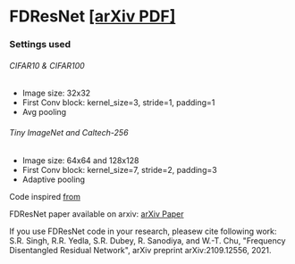 # FDResNet [[arXiv PDF]](https://arxiv.org/pdf/2109.12556.pdf)

### Settings used

###### CIFAR10 & CIFAR100

- Image size: 32x32
- First Conv block: kernel_size=3, stride=1, padding=1
- Avg pooling

###### Tiny ImageNet and Caltech-256

- Image size: 64x64 and 128x128
- First Conv block: kernel_size=7, stride=2, padding=3
- Adaptive pooling

Code inspired [from](https://github.com/kuangliu/pytorch-cifar)

FDResNet paper available on arxiv: [arXiv Paper](https://arxiv.org/pdf/2109.12556.pdf)

If you use FDResNet code in your research, pleasew cite following work:
S.R. Singh, R.R. Yedla, S.R. Dubey, R. Sanodiya, and W.-T. Chu, "Frequency Disentangled Residual Network", arXiv preprint arXiv:2109.12556, 2021.
